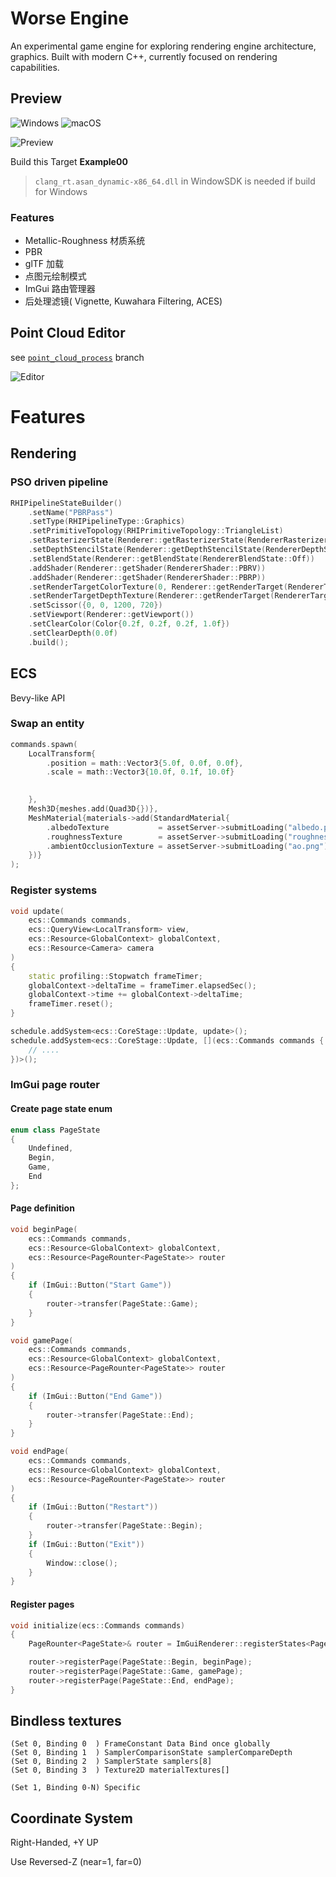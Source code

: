 # Worse Engine

An experimental game engine for exploring rendering engine architecture, graphics. Built with modern C++, currently focused on rendering capabilities.

## Preview

![Windows](https://img.shields.io/badge/Windows-0078D6?style=flat&logo=windows&logoColor=white)
![macOS](https://img.shields.io/badge/macOS-000000?style=flat&logo=apple&logoColor=white)

![Preview](./Pics/Preview.jpeg)

Build this Target **Example00**

> `clang_rt.asan_dynamic-x86_64.dll` in WindowSDK is needed if build for Windows

### Features
- Metallic-Roughness 材质系统
- PBR
- glTF 加载
- 点图元绘制模式
- ImGui 路由管理器
- 后处理滤镜( Vignette, Kuwahara Filtering, ACES)

## Point Cloud Editor

 see [`point_cloud_process`](https://github.com/w6rsty/worse/tree/point_cloud_process) branch

![Editor](./Pics/PointCloudEditor.jpeg)

# Features

## Rendering

### PSO driven pipeline

```cpp
RHIPipelineStateBuilder()
    .setName("PBRPass")
    .setType(RHIPipelineType::Graphics)
    .setPrimitiveTopology(RHIPrimitiveTopology::TriangleList)
    .setRasterizerState(Renderer::getRasterizerState(RendererRasterizerState::Solid))
    .setDepthStencilState(Renderer::getDepthStencilState(RendererDepthStencilState::ReadWrite))
    .setBlendState(Renderer::getBlendState(RendererBlendState::Off))
    .addShader(Renderer::getShader(RendererShader::PBRV))
    .addShader(Renderer::getShader(RendererShader::PBRP))
    .setRenderTargetColorTexture(0, Renderer::getRenderTarget(RendererTarget::Render))
    .setRenderTargetDepthTexture(Renderer::getRenderTarget(RendererTarget::Depth))
    .setScissor({0, 0, 1200, 720})
    .setViewport(Renderer::getViewport())
    .setClearColor(Color{0.2f, 0.2f, 0.2f, 1.0f})
    .setClearDepth(0.0f)
    .build();
```

## ECS

Bevy-like API

### Swap an entity

```cpp
commands.spawn(
    LocalTransform{
        .position = math::Vector3{5.0f, 0.0f, 0.0f},
        .scale = math::Vector3{10.0f, 0.1f, 10.0f}

        
    },
    Mesh3D{meshes.add(Quad3D{})},
    MeshMaterial{materials->add(StandardMaterial{
        .albedoTexture           = assetServer->submitLoading("albedo.png"),
        .roughnessTexture        = assetServer->submitLoading("roughness.png"),
        .ambientOcclusionTexture = assetServer->submitLoading("ao.png"),
    })}
);
```

### Register systems

```cpp
void update(
    ecs::Commands commands,
    ecs::QueryView<LocalTransform> view,
    ecs::Resource<GlobalContext> globalContext,
    ecs::Resource<Camera> camera
)
{
    static profiling::Stopwatch frameTimer;
    globalContext->deltaTime = frameTimer.elapsedSec();
    globalContext->time += globalContext->deltaTime;
    frameTimer.reset();
}

schedule.addSystem<ecs::CoreStage::Update, update>();
schedule.addSystem<ecs::CoreStage::Update, [](ecs::Commands commands {
    // ....
})>();
```

### ImGui page router


#### Create page state enum
```cpp
enum class PageState
{
    Undefined,
    Begin,
    Game,
    End
};
```

#### Page definition

```cpp
void beginPage(
    ecs::Commands commands,
    ecs::Resource<GlobalContext> globalContext,
    ecs::Resource<PageRounter<PageState>> router
)
{
    if (ImGui::Button("Start Game"))
    {
        router->transfer(PageState::Game);
    }
}

void gamePage(
    ecs::Commands commands,
    ecs::Resource<GlobalContext> globalContext,
    ecs::Resource<PageRounter<PageState>> router
)
{
    if (ImGui::Button("End Game"))
    {
        router->transfer(PageState::End);
    }
}

void endPage(
    ecs::Commands commands,
    ecs::Resource<GlobalContext> globalContext,
    ecs::Resource<PageRounter<PageState>> router
)
{
    if (ImGui::Button("Restart"))
    {
        router->transfer(PageState::Begin);
    }
    if (ImGui::Button("Exit"))
    {
        Window::close();
    }
}
```

#### Register pages

```cpp
void initialize(ecs::Commands commands)
{
    PageRounter<PageState>& router = ImGuiRenderer::registerStates<PageState>(commands, PageState::Begin);

    router->registerPage(PageState::Begin, beginPage);
    router->registerPage(PageState::Game, gamePage);
    router->registerPage(PageState::End, endPage);
}
```

## Bindless textures

```hlsl
(Set 0, Binding 0  ) FrameConstant Data Bind once globally
(Set 0, Binding 1  ) SamplerComparisonState samplerCompareDepth
(Set 0, Binding 2  ) SamplerState samplers[8]
(Set 0, Binding 3  ) Texture2D materialTextures[]

(Set 1, Binding 0-N) Specific
```

## Coordinate System

Right-Handed, +Y UP

Use Reversed-Z (near=1, far=0)